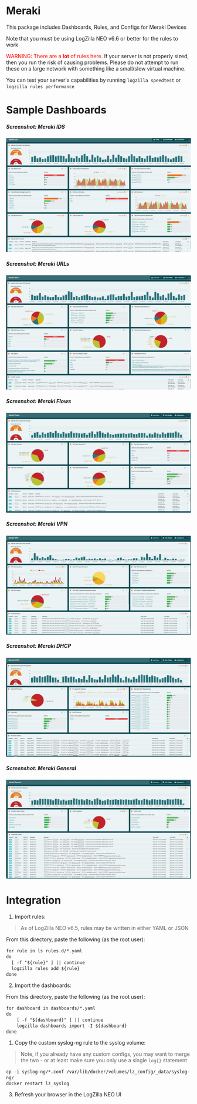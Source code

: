 # Meraki

This package includes Dashboards, Rules, and Configs for Meraki Devices

Note that you must be using LogZilla NEO v6.6 or better for the rules to work

<font color="red">WARNING: There are a **lot** of rules here.</font> If your server is not properly sized, then you run the risk of causing problems. Please do not attempt to run these on a large network with something like a small/slow virtual machine.

You can test your server's capabilities by running `logzilla speedtest` or `logzilla rules performance`


# Sample Dashboards

##### Screenshot: Meraki IDS

![](images/Meraki_IDS.jpg)

##### Screenshot: Meraki URLs

![](images/Meraki-URLs.jpg)

##### Screenshot: Meraki Flows

![](images/Meraki-Flows.jpg)

##### Screenshot: Meraki VPN

![](images/Meraki-VPN.jpg)

##### Screenshot: Meraki DHCP

![](images/Meraki-DHCP.jpg)

##### Screenshot: Meraki General

![](images/Meraki_General.jpg)

# Integration

1. Import rules:

> As of LogZilla NEO v6.5, rules may be written in either YAML or JSON

From this directory, paste the following (as the root user):

```
for rule in ls rules.d/*.yaml
do
  [ -f "${rule}" ] || continue
  logzilla rules add ${rule}
done
```

2. Import the dashboards:

From this directory, paste the following (as the root user):

```
for dashboard in dashboards/*.yaml
do
    [ -f "${dashboard}" ] || continue
    logzilla dashboards import -I ${dashboard}
done
```

1. Copy the custom syslog-ng rule to the syslog volume:

> Note, if you already have any custom configs, you may want to merge the two - or at least make sure you only use a single `log{}` statement

```
cp -i syslog-ng/*.conf /var/lib/docker/volumes/lz_config/_data/syslog-ng/
docker restart lz_syslog

```

3. Refresh your browser in the LogZilla NEO UI

